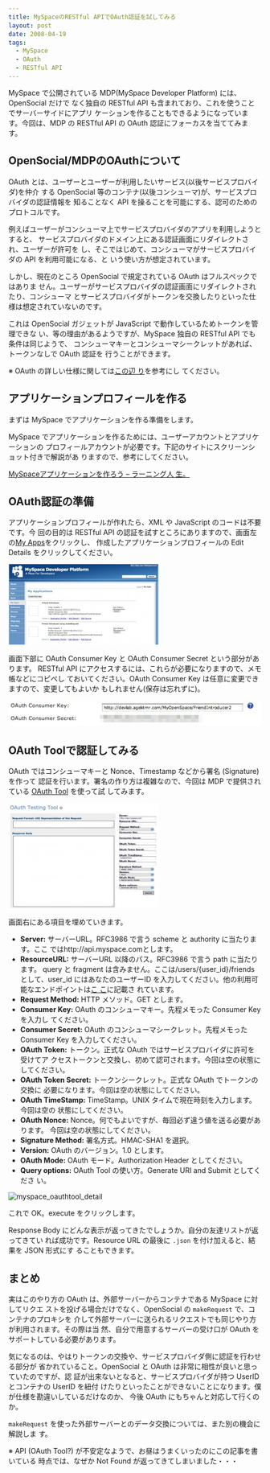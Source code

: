 ```yaml
---
title: MySpaceのRESTful APIでOAuth認証を試してみる
layout: post
date: 2008-04-19
tags:
  - MySpace
  - OAuth
  - RESTful API
---
```


MySpace で公開されている MDP(MySpace Developer Platform) には、OpenSocial だけで
なく独自の RESTful API も含まれており、これを使うことでサーバーサイドにアプリ
ケーションを作ることもできるようになっています。今回は、MDP の RESTful API の
OAuth 認証にフォーカスを当ててみます。

## OpenSocial/MDPのOAuthについて

OAuth とは、ユーザーとユーザーが利用したいサービス(以後サービスプロバイダ)を仲介
する OpenSocial 等のコンテナ(以後コンシューマ)が、サービスプロバイダの認証情報を
知ることなく API を操ることを可能にする、認可のためのプロトコルです。

例えばユーザーがコンシューマ上でサービスプロバイダのアプリを利用しようとすると、
サービスプロバイダのドメイン上にある認証画面にリダイレクトされ、ユーザーが許可を
し、そこではじめて、コンシューマがサービスプロバイダの API を利用可能になる、と
いう使い方が想定されています。

しかし、現在のところ OpenSocial で規定されている OAuth はフルスペックではありま
せん。ユーザーがサービスプロバイダの認証画面にリダイレクトされたり、コンシューマ
とサービスプロバイダがトークンを交換したりといった仕様は想定されていないのです。

これは OpenSocial ガジェットが JavaScript で動作しているためトークンを管理できな
い、等の理由があるようですが、MySpace 独自の RESTful API でも条件は同じようで、
コンシューマキーとコンシューマシークレットがあれば、トークンなしで OAuth 認証を
行うことができます。

※ OAuth の詳しい仕様に関しては[この辺
り](http://www.atmarkit.co.jp/fsecurity/special/106oauth/oauth01.html)を参考にし
てください。

## アプリケーションプロフィールを作る

まずは MySpace でアプリケーションを作る準備をします。

MySpace でアプリケーションを作るためには、ユーザーアカウントとアプリケーションの
プロフィールアカウントが必要です。下記のサイトにスクリーンショット付きで解説があ
りますので、参考にしてください。

[MySpaceアプリケーションを作ろう – ラーニング人
生。](http://d.hatena.ne.jp/yorihito_tanaka/20080408)

## OAuth認証の準備

アプリケーションプロフィールが作れたら、XML や JavaScript のコードは不要です。今
回の目的は RESTful API の認証を試すところにありますので、画面左の[My
Apps](http://developer.myspace.com/modules/apps/pages/myapps.aspx)をクリックし、
作成したアプリケーションプロフィールの Edit Details をクリックしてください。

![myspace_myapps](/images/2008/04/myspace_myapps-300x160.jpg)

画面下部に OAuth Consumer Key と OAuth Consumer Secret という部分があります。
RESTful API にアクセスするには、これらが必要になりますので、メモ帳などにコピペし
ておいてください。OAuth Consumer Key は任意に変更できますので、変更してもよいか
もしれません(保存は忘れずに)。 

![myspace_myapp_detail](/images/2008/04/myspace_myapp_detail.jpg)

## OAuth Toolで認証してみる

OAuth ではコンシューマキーと Nonce、Timestamp などから署名 (Signature) を作って
認証を行います。署名の作り方は複雑なので、今回は MDP で提供されている [OAuth
Tool](http://developer.myspace.com/modules/apis/pages/oauthtool.aspx) を使って試
してみます。

![myspace_oauthtool](/images/2008/04/myspace_oauthtool-300x209.jpg)

画面右にある項目を埋めていきます。

* **Server:** サーバーURL。RFC3986 で言う scheme と authority に当たります。ここ
  ではhttp://api.myspace.comとします。
* **ResourceURL:** サーバーURL 以降のパス。RFC3986 で言う path に当たります。
  query と fragment は含みません。ここは/users/{user_id}/friends として、user_id
  にはあなたのユーザーID を入力してください。他の利用可能なエンドポイントは[こ
  こ](http://developer.myspace.com/community/RestfulAPIs/resources.aspx)に記載さ
  れています。
* **Request Method:** HTTP メソッド。GET とします。
* **Consumer Key:** OAuth のコンシューマキー。先程メモった Consumer Key を入力し
  てください。
* **Consumer Secret:** OAuth のコンシューマシークレット。先程メモった Consumer
  Key を入力してください。
* **OAuth Token:** トークン。正式な OAuth ではサービスプロバイダに許可を受けてア
  クセストークンと交換し、初めて認可されます。今回は空の状態にしてください。
* **OAuth Token Secret:** トークンシークレット。正式な OAuth でトークンの交換に
  必要になります。今回は空の状態にしてください。
* **OAuth TimeStamp:** TimeStamp。UNIX タイムで現在時刻を入力します。今回は空の
  状態にしてください。
* **OAuth Nonce:** Nonce。何でもよいですが、毎回必ず違う値を送る必要があります。
  今回は空の状態にしてください。
* **Signature Method:** 署名方式。HMAC-SHA1 を選択。
* **Version:** OAuth のバージョン。1.0 とします。
* **OAuth Mode:** OAuth モード。Authorization Header としてください。
* **Query options:** OAuth Tool の使い方。Generate URI and Submit としてくださ
  い。

![myspace_oauthtool_detail](/images/2008/04/myspace_oauthtool_detail.jp)

これで OK。execute をクリックします。

Response Body にどんな表示が返ってきたでしょうか。自分の友達リストが返ってきてい
れば成功です。Resource URL の最後に `.json` を付け加えると、結果を JSON 形式にす
ることもできます。

## まとめ

実はこのやり方の OAuth は、外部サーバーからコンテナである MySpace に対してリクエ
ストを投げる場合だけでなく、OpenSocial の `makeRequest` で、コンテナのプロキシを
介して外部サーバーに送られるリクエストでも同じやり方が利用されます。その際は当
然、自分で用意するサーバーの受け口が OAuth をサポートしている必要があります。

気になるのは、やはりトークンの交換や、サービスプロバイダ側に認証を行わせる部分が
省かれていること。OpenSocial と OAuth は非常に相性が良いと思っていたのですが、認
証が出来ないとなると、サービスプロバイダが持つ UserID とコンテナの UserID を紐付
けたりといったことができないことになります。僕が仕様を勘違いしているだけなのか、
今後 OAuth にもちゃんと対応して行くのか。

`makeRequest` を使った外部サーバーとのデータ交換については、また別の機会に解説しま
す。

※ API (OAuth Tool?) が不安定なようで、お昼はうまくいったのにこの記事を書いている
時点では、なぜか Not Found が返ってきてしまいました・・・
